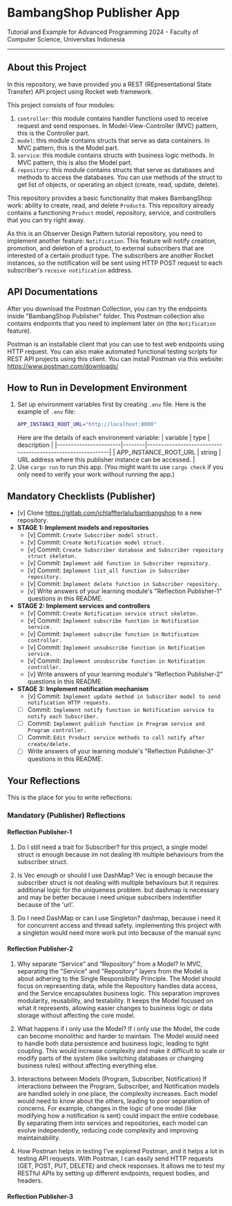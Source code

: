 # BambangShop Publisher App
Tutorial and Example for Advanced Programming 2024 - Faculty of Computer Science, Universitas Indonesia

---

## About this Project
In this repository, we have provided you a REST (REpresentational State Transfer) API project using Rocket web framework.

This project consists of four modules:
1.  `controller`: this module contains handler functions used to receive request and send responses.
    In Model-View-Controller (MVC) pattern, this is the Controller part.
2.  `model`: this module contains structs that serve as data containers.
    In MVC pattern, this is the Model part.
3.  `service`: this module contains structs with business logic methods.
    In MVC pattern, this is also the Model part.
4.  `repository`: this module contains structs that serve as databases and methods to access the databases.
    You can use methods of the struct to get list of objects, or operating an object (create, read, update, delete).

This repository provides a basic functionality that makes BambangShop work: ability to create, read, and delete `Product`s.
This repository already contains a functioning `Product` model, repository, service, and controllers that you can try right away.

As this is an Observer Design Pattern tutorial repository, you need to implement another feature: `Notification`.
This feature will notify creation, promotion, and deletion of a product, to external subscribers that are interested of a certain product type.
The subscribers are another Rocket instances, so the notification will be sent using HTTP POST request to each subscriber's `receive notification` address.

## API Documentations

<!-- You can download the Postman Collection JSON here: https://ristek.link/AdvProgWeek7Postman -->

After you download the Postman Collection, you can try the endpoints inside "BambangShop Publisher" folder.
This Postman collection also contains endpoints that you need to implement later on (the `Notification` feature).

Postman is an installable client that you can use to test web endpoints using HTTP request.
You can also make automated functional testing scripts for REST API projects using this client.
You can install Postman via this website: https://www.postman.com/downloads/

## How to Run in Development Environment
1.  Set up environment variables first by creating `.env` file.
    Here is the example of `.env` file:
    ```bash
    APP_INSTANCE_ROOT_URL="http://localhost:8000"
    ```
    Here are the details of each environment variable:
    | variable              | type   | description                                                |
    |-----------------------|--------|------------------------------------------------------------|
    | APP_INSTANCE_ROOT_URL | string | URL address where this publisher instance can be accessed. |
2.  Use `cargo run` to run this app.
    (You might want to use `cargo check` if you only need to verify your work without running the app.)

## Mandatory Checklists (Publisher)
-   [v] Clone https://gitlab.com/ichlaffterlalu/bambangshop to a new repository.
-   **STAGE 1: Implement models and repositories**
    -   [v] Commit: `Create Subscriber model struct.`
    -   [v] Commit: `Create Notification model struct.`
    -   [v] Commit: `Create Subscriber database and Subscriber repository struct skeleton.`
    -   [v] Commit: `Implement add function in Subscriber repository.`
    -   [v] Commit: `Implement list_all function in Subscriber repository.`
    -   [v] Commit: `Implement delete function in Subscriber repository.`
    -   [v] Write answers of your learning module's "Reflection Publisher-1" questions in this README.
-   **STAGE 2: Implement services and controllers**
    -   [v] Commit: `Create Notification service struct skeleton.`
    -   [v] Commit: `Implement subscribe function in Notification service.`
    -   [v] Commit: `Implement subscribe function in Notification controller.`
    -   [v] Commit: `Implement unsubscribe function in Notification service.`
    -   [v] Commit: `Implement unsubscribe function in Notification controller.`
    -   [v] Write answers of your learning module's "Reflection Publisher-2" questions in this README.
-   **STAGE 3: Implement notification mechanism**
    -   [v] Commit: `Implement update method in Subscriber model to send notification HTTP requests.`
    -   [ ] Commit: `Implement notify function in Notification service to notify each Subscriber.`
    -   [ ] Commit: `Implement publish function in Program service and Program controller.`
    -   [ ] Commit: `Edit Product service methods to call notify after create/delete.`
    -   [ ] Write answers of your learning module's "Reflection Publisher-3" questions in this README.

## Your Reflections
This is the place for you to write reflections:

### Mandatory (Publisher) Reflections

#### Reflection Publisher-1
1. Do I still need a trait for Subscriber?
    for this project, a single model struct is enough because im not dealing ith multiple behaviours from the subscriber struct. 

2. Is Vec enough or should I use DashMap?
    Vec is enough because the subscriber struct is not dealing with multiple behaviours but it requires additional logic for the uniqueness problem. but dashmap is necessary and may be better because i need unique subscribers indentifier because of the 'url'.

3. Do I need DashMap or can I use Singleton?
    dashmap, because i need it for concurrent access and thread safety. implementing this project with a singleton would need more work put into because of the manual sync

#### Reflection Publisher-2
1. Why separate “Service” and “Repository” from a Model?
    In MVC, separating the "Service" and "Repository" layers from the Model is about adhering to the Single Responsibility Principle. The Model should focus on representing data, while the Repository handles data access, and the Service encapsulates business logic. This separation improves modularity, reusability, and testability. It keeps the Model focused on what it represents, allowing easier changes to business logic or data storage without affecting the core model.

2. What happens if i only use the Model?
    If i only use the Model, the code can become monolithic and harder to maintain. The Model would need to handle both data persistence and business logic, leading to tight coupling. This would increase complexity and make it difficult to scale or modify parts of the system (like switching databases or changing business rules) without affecting everything else.

3. Interactions between Models (Program, Subscriber, Notification)
    If interactions between the Program, Subscriber, and Notification models are handled solely in one place, the complexity increases. Each model would need to know about the others, leading to poor separation of concerns. For example, changes in the logic of one model (like modifying how a notification is sent) could impact the entire codebase. By separating them into services and repositories, each model can evolve independently, reducing code complexity and improving maintainability.

4. How Postman helps in testing
    I’ve explored Postman, and it helps a lot in testing API requests. With Postman, I can easily send HTTP requests (GET, POST, PUT, DELETE) and check responses. It allows me to test my RESTful APIs by setting up different endpoints, request bodies, and headers.
#### Reflection Publisher-3
